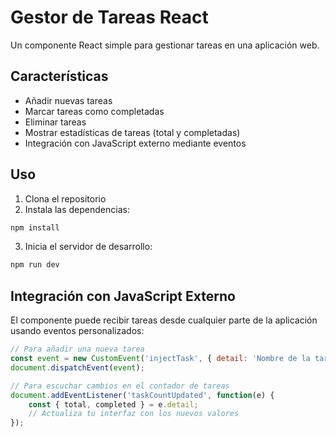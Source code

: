 # Gestor de Tareas React

Un componente React simple para gestionar tareas en una aplicación web.

## Características

- Añadir nuevas tareas
- Marcar tareas como completadas
- Eliminar tareas
- Mostrar estadísticas de tareas (total y completadas)
- Integración con JavaScript externo mediante eventos

## Uso

1. Clona el repositorio
2. Instala las dependencias:
```bash
npm install
```
3. Inicia el servidor de desarrollo:
```bash
npm run dev
```

## Integración con JavaScript Externo

El componente puede recibir tareas desde cualquier parte de la aplicación usando eventos personalizados:

```javascript
// Para añadir una nueva tarea
const event = new CustomEvent('injectTask', { detail: 'Nombre de la tarea' });
document.dispatchEvent(event);

// Para escuchar cambios en el contador de tareas
document.addEventListener('taskCountUpdated', function(e) {
    const { total, completed } = e.detail;
    // Actualiza tu interfaz con los nuevos valores
});
```